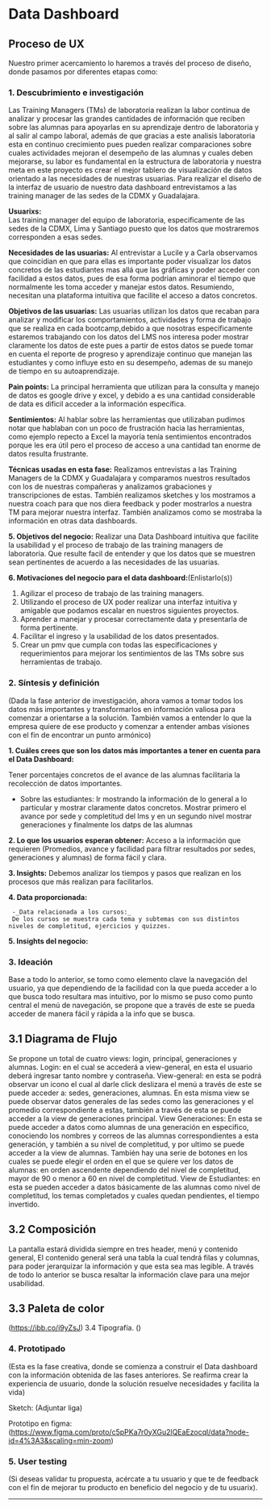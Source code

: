 # **Data Dashboard**

## **Proceso de UX**

Nuestro primer acercamiento lo haremos a través del proceso de diseño, donde pasamos por diferentes etapas como:

### **1. Descubrimiento e investigación**
Las Training Managers (TMs) de laboratoria realizan la labor continua de analizar y procesar las grandes cantidades de información que reciben sobre las alumnas para apoyarlas en su aprendizaje dentro de laboratoria y al salir al campo laboral, además de que gracias a este analisis laboratoria esta en continuo crecimiento pues pueden realizar comparaciones sobre cuales actividades mejoran el desempeño de las alumnas y cuales deben mejorarse, su labor es fundamental en la estructura de laboratoria y nuestra meta en este proyecto es crear el mejor tablero de visualización de datos orientado a las necesidades de nuestras usuarias.
Para realizar el diseño de la interfaz de usuario de nuestro data dashboard entrevistamos a las training manager de las sedes de la CDMX y Guadalajara.

__Usuarixs:__  
Las training manager del equipo de laboratoria, especificamente de las sedes de la CDMX, Lima y Santiago puesto que los datos que mostraremos corresponden a esas sedes.

__Necesidades de las usuarias:__
Al entrevistar a Lucile y a Carla observamos que coincidian en que para ellas es importante poder visualizar los datos concretos de las estudiantes mas allá que las gráficas y poder acceder con facilidad a estos datos, pues de esa forma podrian aminorar el tiempo que normalmente les toma acceder y manejar estos datos.
Resumiendo, necesitan una plataforma intuitiva que facilite el acceso a datos concretos.

__Objetivos de las usuarias:__ 
Las usuarias utilizan los datos que recaban para analizar y modificar los comportamientos, actividades y forma de trabajo que se realiza en cada bootcamp,debido a que nosotras especificamente estaremos trabajando con los datos del LMS nos interesa poder mostrar claramente los datos de este pues a partir de estos datos se puede tomar en cuenta el reporte de progreso y aprendizaje continuo que manejan las estudiantes y como influye esto en su desempeño, ademas de su manejo de tiempo en su autoaprendizaje.

__Pain points:__ 
La principal herramienta que utilizan para la consulta y manejo de datos es google drive y excel, y debido a es una cantidad considerable de data es dificil acceder a la información específica.

__Sentimientos:__
Al hablar sobre las herramientas que utilizaban pudimos notar que hablaban con un poco de frustración hacia las herramientas, como ejemplo repecto a Excel la mayoría tenía sentimientos encontrados porque les era útil pero el proceso de acceso a una cantidad tan enorme de datos resulta frustrante.

__Técnicas usadas en esta fase:__
Realizamos entrevistas a las Training Managers de la CDMX y Guadalajara y comparamos nuestros resultados con los de nuestras compañeras y analizamos grabaciones y transcripciones de estas.
También realizamos sketches y los mostramos a nuestra coach para que nos diera feedback y poder mostrarlos a nuestra TM para mejorar nuestra interfaz.
También analizamos como se mostraba la información en otras data dashboards.

__5. Objetivos del negocio:__ 
Realizar una Data Dashboard intuitiva que facilite la usabilidad y el proceso de trabajo de las training managers de laboratoria.
Que resulte facil de entender y que los datos que se muestren sean pertinentes de acuerdo a las necesidades de las usuarias.


__6. Motivaciones del negocio para el data dashboard:__(Enlistarlo(s))
1. Agilizar el proceso de trabajo de las training managers.
2. Utilizando el proceso de UX poder realizar una interfaz intuitiva y amigable que podamos escalar en nuestros siguientes proyectos.
3. Aprender a manejar y procesar correctamente data y presentarla de forma pertinente.
4. Facilitar el ingreso y la usabilidad de los datos presentados.
5. Crear un pmv que cumpla con todas las especificaciones y requerimientos para mejorar los sentimientos de las TMs sobre sus herramientas de trabajo.


### **2. Síntesis y definición**
(Dada la fase anterior de investigación, ahora vamos a tomar todos los datos más importantes y transformarlos en información valiosa para comenzar a orientarse a la solución. También vamos a entender lo que la empresa quiere de ese producto y comenzar a entender ambas visiones con el fin de encontrar un punto armónico)


__1. Cuáles crees que son los datos más importantes a tener en cuenta para el Data Dashboard:__

Tener porcentajes concretos de el avance de las alumnas facilitaria la recolección de datos importantes.

   - Sobre las estudiantes: 
   Ir mostrando la información de lo general a lo particular y mostrar claramente datos concretos.
   Mostrar primero el avance por sede y completitud del lms y en un segundo nivel mostrar generaciones y finalmente los datps de las alumnas

 

__2. Lo que los usuarios esperan obtener:__
Acceso a la información que requieren (Promedios, avance y facilidad para filtrar resultados por sedes, generaciones y alumnas) de forma fácil y clara.

__3. Insights:__
Debemos analizar  los tiempos y pasos que realizan en los procesos que más realizan para facilitarlos.

__4. Data proporcionada:__ 

     -_Data relacionada a los cursos:_
     De los cursos se muestra cada tema y subtemas con sus distintos niveles de completitud, ejercicios y quizzes.

__5. Insights del negocio:__

### **3. Ideación**
Base a todo lo anterior, se tomo como elemento clave la navegación del usuario, ya que dependiendo de la facilidad con la que pueda acceder a lo que busca todo resultara mas intuitivo, por lo mismo se puso como punto central el menú de navegación, se propone que a través de este se pueda acceder de manera fácil y rápida a la info que se busca.
## 3.1 Diagrama de Flujo
Se propone un total de cuatro views: login, principal, generaciones y alumnas.
Login: en el cual se accederá a view-general, en esta el usuario deberá ingresar tanto nombre y contraseña.
View-general: en esta se podrá observar un icono el cual al darle click deslizara el menú a través de este se puede acceder a: sedes, generaciones, alumnas.
En esta misma view se puede observar datos generales de las sedes como las generaciones y el promedio correspondiente a estas, también a través de esta se puede acceder a la view de generaciones principal.
View Generaciones: En esta se puede acceder a datos como alumnas de una generación en especifico, conociendo los nombres y correos de las alumnas correspondientes a esta generación, y también a su nivel de completitud, y por ultimo se puede acceder a la view de alumnas.
También hay una serie de botones en los cuales se puede elegir el orden en el que se quiere ver los datos de alumnas: en orden ascendente dependiendo del nivel de completitud, mayor de 90 o menor a 60 en nivel de completitud.
View de Estudiantes: en esta se pueden acceder a datos básicamente de las alumnas como  nivel de completitud, los temas completados y cuales quedan pendientes, el tiempo invertido.
## 3.2 Composición
La pantalla estará dividida siempre en tres header, menú y contenido general,
El contenido general será una tabla la cual tendrá filas y columnas, para poder jerarquizar la información y que esta sea mas legible.
A través de todo lo anterior se busca resaltar la información clave para una mejor usabilidad.
## 3.3 Paleta de color
(https://ibb.co/i9yZsJ)
3.4 Tipografía.
()



### **4. Prototipado**
(Esta es la fase creativa, donde se comienza a construir el Data dashboard con la información obtenida de las fases anteriores. Se reafirma crear la experiencia de usuario, donde la solución resuelve necesidades y facilita la vida)

Sketch: (Adjuntar liga)

Prototipo en figma: (https://www.figma.com/proto/c5pPKa7r0yXGu2lQEaEzocql/data?node-id=4%3A3&scaling=min-zoom)

### **5. User testing**
(Si deseas validar tu propuesta, acércate a tu usuario y que te de feedback con el fin de mejorar tu producto en beneficio del negocio y de tu usuarix).
****
